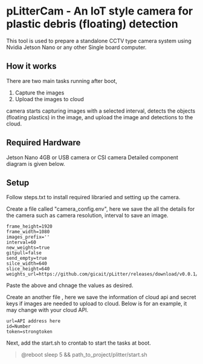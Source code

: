 # pLitterCam - An IoT style camera for plastic debris (floating) detection 

This tool is used to prepare a standalone CCTV type camera system using Nvidia Jetson Nano or any other Single board computer.


## How it works

There are two main tasks running after boot,
1. Capture the images 
2. Upload the images to cloud

camera starts capturing images with a selected interval, detects the objects (floating plastics) in the image, and upload the image and detections to the cloud.

## Required Hardware

Jetson Nano 4GB or
USB camera or CSI camera 
Detailed component diagram is given below.

## Setup

Follow steps.txt to install required libraried and setting up the camera.

Create a file called "camera_config.env", here we save the all the details for the camera such as camera resolution, interval to save an image.

```
frame_height=1920
frame_width=1080
images_prefix=''
interval=60
new_weights=true
gitpull=false
send_empty=true
silce_width=640
slice_height=640
weights_url=https://github.com/gicait/pLitter/releases/download/v0.0.1/pLitterFloat_1216_x_1216_yolov5s.pt
```
Paste the above and chnage the values as desired.

Create an another file , here we save the information of cloud api and secret keys if images are needed to upload to cloud. Below is for an example, it may change with your cloud API.
```
url=API address here
id=Number
token=strongtoken
```
Next, add the start.sh to crontab to start the tasks at boot.

> @reboot sleep 5 && path_to_project/plitter/start.sh
